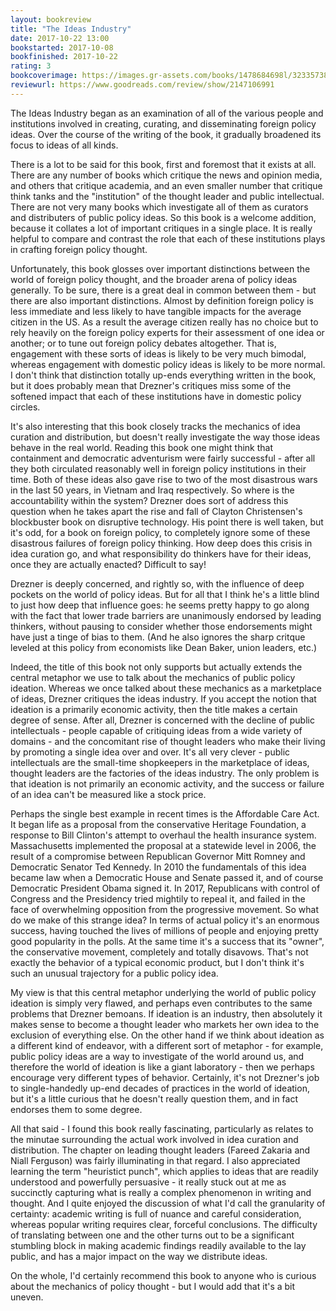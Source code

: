 ```yaml
---
layout: bookreview
title: "The Ideas Industry"
date: 2017-10-22 13:00
bookstarted: 2017-10-08
bookfinished: 2017-10-22
rating: 3
bookcoverimage: https://images.gr-assets.com/books/1478684698l/32335738.jpg
reviewurl: https://www.goodreads.com/review/show/2147106991
---
```


The Ideas Industry began as an examination of all of the various people and institutions involved in creating, curating, and disseminating foreign policy ideas. Over the course of the writing of the book, it gradually broadened its focus to ideas of all kinds.

There is a lot to be said for this book, first and foremost that it exists at all. There are any number of books which critique the news and opinion media, and others that critique academia, and an even smaller number that critique think tanks and the "institution" of the thought leader and public intellectual. There are not very many books which investigate all of them as curators and distributers of public policy ideas. So this book is a welcome addition, because it collates a lot of important critiques in a single place. It is really helpful to compare and contrast the role that each of these institutions plays in crafting foreign policy thought.

Unfortunately, this book glosses over important distinctions between the world of foreign policy thought, and the broader arena of policy ideas generally. To be sure, there is a great deal in common between them - but there are also important distinctions. Almost by definition foreign policy is less immediate and less likely to have tangible impacts for the average citizen in the US. As a result the average citizen really has no choice but to rely heavily on the foreign policy experts for their assessment of one idea or another; or to tune out foreign policy debates altogether. That is, engagement with these sorts of ideas is likely to be very much bimodal, whereas engagement with domestic policy ideas is likely to be more normal. I don't think that distinction totally up-ends everything written in the book, but it does probably mean that Drezner's critiques miss some of the softened impact that each of these institutions have in domestic policy circles.

It's also interesting that this book closely tracks the mechanics of idea curation and distribution, but doesn't really investigate the way those ideas behave in the real world. Reading this book one might think that containment and democratic adventurism were fairly successful - after all they both circulated reasonably well in foreign policy institutions in their time. Both of these ideas also gave rise to two of the most disastrous wars in the last 50 years, in Vietnam and Iraq respectively. So where is the accountability within the system? Drezner does sort of address this question when he takes apart the rise and fall of Clayton Christensen's blockbuster book on disruptive technology. His point there is well taken, but it's odd, for a book on foreign policy, to completely ignore some of these disastrous failures of foreign policy thinking. How deep does this crisis in idea curation go, and what responsibility do thinkers have for their ideas, once they are actually enacted? Difficult to say!

Drezner is deeply concerned, and rightly so, with the influence of deep pockets on the world of policy ideas. But for all that I think he's a little blind to just how deep that influence goes: he seems pretty happy to go along with the fact that lower trade barriers are unanimously endorsed by leading thinkers, without pausing to consider whether those endorsements might have just a tinge of bias to them. (And he also ignores the sharp critque leveled at this policy from economists like Dean Baker, union leaders, etc.)

Indeed, the title of this book not only supports but actually extends the central metaphor we use to talk about the mechanics of public policy ideation. Whereas we once talked about these mechanics as a marketplace of ideas, Drezner critiques the ideas industry. If you accept the notion that ideation is a primarily economic activity, then the title makes a certain degree of sense. After all, Drezner is concerned with the decline of public intellectuals - people capable of critiquing ideas from a wide variety of domains - and the concomitant rise of thought leaders who make their living by promoting a single idea over and over. It's all very clever - public intellectuals are the small-time shopkeepers in the marketplace of ideas, thought leaders are the factories of the ideas industry. The only problem is that ideation is not primarily an economic activity, and the success or failure of an idea can't be measured like a stock price. 

Perhaps the single best example in recent times is the Affordable Care Act. It began life as a proposal from the conservative Heritage Foundation, a response to Bill Clinton's attempt to overhaul the health insurance system. Massachusetts implemented the proposal at a statewide level in 2006, the result of a compromise between Republican Governor Mitt Romney and Democratic Senator Ted Kennedy. In 2010 the fundamentals of this idea became law when a Democratic House and Senate passed it, and of course Democratic President Obama signed it. In 2017, Republicans with control of Congress and the Presidency tried mightily to repeal it, and failed in the face of overwhelming opposition from the progressive movement. So what do we make of this strange idea? In terms of actual policy it's an enormous success, having touched the lives of millions of people and enjoying pretty good popularity in the polls. At the same time it's a success that its "owner", the conservative movement, completely and totally disavows. That's not exactly the behavior of a typical economic product, but I don't think it's such an unusual trajectory for a public policy idea.

My view is that this central metaphor underlying the world of public policy ideation is simply very flawed, and perhaps even contributes to the same problems that Drezner bemoans. If ideation is an industry, then absolutely it makes sense to become a thought leader who markets her own idea to the exclusion of everything else. On the other hand if we think about ideation as a different kind of endeavor, with a different sort of metaphor - for example, public policy ideas are a way to investigate of the world around us, and therefore the world of ideation is like a giant laboratory - then we perhaps encourage very different types of behavior. Certainly, it's not Drezner's job to single-handedly up-end decades of practices in the world of ideation, but it's a little curious that he doesn't really question them, and in fact endorses them to some degree.

All that said - I found this book really fascinating, particularly as relates to the minutae surrounding the actual work involved in idea curation and distribution. The chapter on leading thought leaders (Fareed Zakaria and Niall Ferguson) was fairly illuminating in that regard. I also appreciated learning the term "heuristict punch", which applies to ideas that are readily understood and powerfully persuasive - it really stuck out at me as succinctly capturing what is really a complex phenomenon in writing and thought. And I quite enjoyed the discussion of what I'd call the granularity of certainty: academic writing is full of nuance and careful consideration, whereas popular writing requires clear, forceful conclusions. The difficulty of translating between one and the other turns out to be a significant stumbling block in making academic findings readily available to the lay public, and has a major impact on the way we distribute ideas.

On the whole, I'd certainly recommend this book to anyone who is curious about the mechanics of policy thought - but I would add that it's a bit uneven.